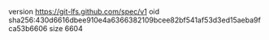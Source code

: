 version https://git-lfs.github.com/spec/v1
oid sha256:430d6616dbee910e4a6366382109bcee82bf541af53d3ed15aeba9fca53b6606
size 6604
